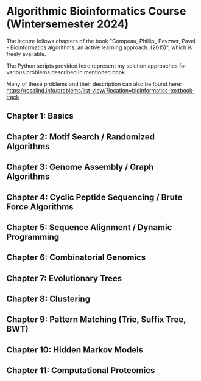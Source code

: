 # Algorithmic Bioinformatics Course (Wintersemester 2024)

The lecture follows chapters of the book "Compeau, Phillip_ Pevzner, Pavel - Bioinformatics algorithms. an active learning approach. (2015)", which is freely available. 

The Python scripts provided here represent my solution approaches for various problems described in mentioned book.

Many of these problems and their description can also be found here: https://rosalind.info/problems/list-view/?location=bioinformatics-textbook-track

## Chapter 1: Basics
## Chapter 2: Motif Search / Randomized Algorithms
## Chapter 3: Genome Assembly / Graph Algorithms
## Chapter 4: Cyclic Peptide Sequencing / Brute Force Algorithms
## Chapter 5: Sequence Alignment / Dynamic Programming
## Chapter 6: Combinatorial Genomics
## Chapter 7: Evolutionary Trees
## Chapter 8: Clustering
## Chapter 9: Pattern Matching (Trie, Suffix Tree, BWT) 
## Chapter 10: Hidden Markov Models
## Chapter 11: Computational Proteomics
